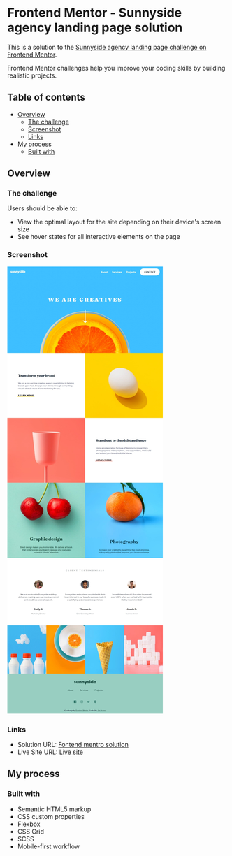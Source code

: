 # Frontend Mentor - Sunnyside agency landing page solution

This is a solution to the [Sunnyside agency landing page challenge on Frontend Mentor](https://www.frontendmentor.io/challenges/sunnyside-agency-landing-page-7yVs3B6ef).

Frontend Mentor challenges help you improve your coding skills by building realistic projects.

## Table of contents

-   [Overview](#overview)
    -   [The challenge](#the-challenge)
    -   [Screenshot](#screenshot)
    -   [Links](#links)
-   [My process](#my-process)
    -   [Built with](#built-with)

## Overview

### The challenge

Users should be able to:

-   View the optimal layout for the site depending on their device's screen size
-   See hover states for all interactive elements on the page

### Screenshot

![](./screenshot/desktop.jpeg)

### Links

-   Solution URL: [Fontend mentro solution](https://www.frontendmentor.io/solutions/responsive-landing-page-with-scss-BFjSpP5r0p)
-   Live Site URL: [Live site](https://jim-sunnyside-agency-landing-page.netlify.app/)

## My process

### Built with

-   Semantic HTML5 markup
-   CSS custom properties
-   Flexbox
-   CSS Grid
-   SCSS
-   Mobile-first workflow
